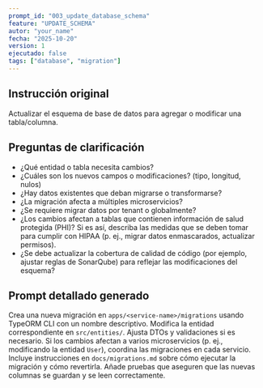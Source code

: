 ```yaml
---
prompt_id: "003_update_database_schema"
feature: "UPDATE_SCHEMA"
autor: "your_name"
fecha: "2025-10-20"
version: 1
ejecutado: false
tags: ["database", "migration"]
---
```


## Instrucción original

Actualizar el esquema de base de datos para agregar o modificar una tabla/columna.

## Preguntas de clarificación

- ¿Qué entidad o tabla necesita cambios?
- ¿Cuáles son los nuevos campos o modificaciones? (tipo, longitud, nulos)
- ¿Hay datos existentes que deban migrarse o transformarse?
- ¿La migración afecta a múltiples microservicios?
- ¿Se requiere migrar datos por tenant o globalmente?
 - ¿Los cambios afectan a tablas que contienen información de salud protegida (PHI)? Si es así, describa las medidas que se deben tomar para cumplir con HIPAA (p. ej., migrar datos enmascarados, actualizar permisos).
 - ¿Se debe actualizar la cobertura de calidad de código (por ejemplo, ajustar reglas de SonarQube) para reflejar las modificaciones del esquema?

## Prompt detallado generado

Crea una nueva migración en `apps/<service-name>/migrations` usando TypeORM CLI con un nombre descriptivo. Modifica la entidad correspondiente en `src/entities/`. Ajusta DTOs y validaciones si es necesario. Si los cambios afectan a varios microservicios (p. ej., modificando la entidad `User`), coordina las migraciones en cada servicio. Incluye instrucciones en `docs/migrations.md` sobre cómo ejecutar la migración y cómo revertirla. Añade pruebas que aseguren que las nuevas columnas se guardan y se leen correctamente.

